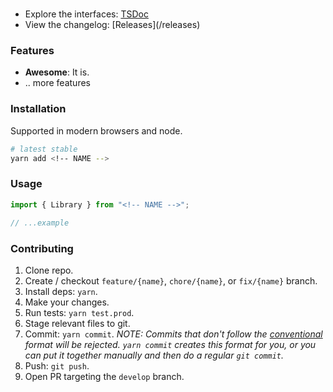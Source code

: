 # <!-- NAME -->

<!-- BADGES -->

<!-- SUMMARY -->

- Explore the interfaces: [TSDoc](<!-- GIT_REPO -->)
- View the changelog: [Releases](<!-- GIT_REPO -->/releases)

### Features

- **Awesome**: It is.
- .. more features

### Installation

Supported in modern browsers and node.

```bash
# latest stable
yarn add <!-- NAME -->
```

### Usage

```ts
import { Library } from "<!-- NAME -->";

// ...example
```

### Contributing

1. Clone repo.
2. Create / checkout `feature/{name}`, `chore/{name}`, or `fix/{name}` branch.
3. Install deps: `yarn`.
4. Make your changes.
5. Run tests: `yarn test.prod`.
6. Stage relevant files to git.
7. Commit: `yarn commit`. _NOTE: Commits that don't follow the [conventional](https://github.com/marionebl/commitlint/tree/master/%40commitlint/config-conventional) format will be rejected. `yarn commit` creates this format for you, or you can put it together manually and then do a regular `git commit`._
8. Push: `git push`.
9. Open PR targeting the `develop` branch.
